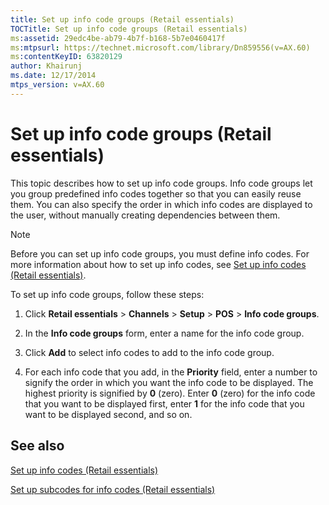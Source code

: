 ```yaml
---
title: Set up info code groups (Retail essentials)
TOCTitle: Set up info code groups (Retail essentials)
ms:assetid: 29edc4be-ab79-4b7f-b168-5b7e0460417f
ms:mtpsurl: https://technet.microsoft.com/library/Dn859556(v=AX.60)
ms:contentKeyID: 63820129
author: Khairunj
ms.date: 12/17/2014
mtps_version: v=AX.60
---
```


# Set up info code groups (Retail essentials) 


This topic describes how to set up info code groups. Info code groups let you group predefined info codes together so that you can easily reuse them. You can also specify the order in which info codes are displayed to the user, without manually creating dependencies between them.


> [!NOTE]
> <P>Before you can set up info code groups, you must define info codes. For more information about how to set up info codes, see <A href="set-up-info-codes-retail-essentials.md">Set up info codes (Retail essentials)</A>.</P>



To set up info code groups, follow these steps:

1.  Click **Retail essentials** \> **Channels** \> **Setup** \> **POS** \> **Info code groups**.

2.  In the **Info code groups** form, enter a name for the info code group.

3.  Click **Add** to select info codes to add to the info code group.

4.  For each info code that you add, in the **Priority** field, enter a number to signify the order in which you want the info code to be displayed. The highest priority is signified by **0** (zero). Enter **0** (zero) for the info code that you want to be displayed first, enter **1** for the info code that you want to be displayed second, and so on.

## See also

[Set up info codes (Retail essentials)](set-up-info-codes-retail-essentials.md)

[Set up subcodes for info codes (Retail essentials)](set-up-subcodes-for-info-codes-retail-essentials.md)

  


